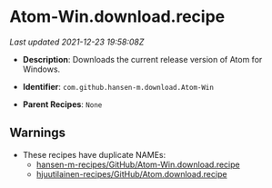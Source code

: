 # Atom-Win.download.recipe

_Last updated 2021-12-23 19:58:08Z_

- **Description**: Downloads the current release version of Atom for Windows.

- **Identifier**: `com.github.hansen-m.download.Atom-Win`

- **Parent Recipes**: `None`

## Warnings

- These recipes have duplicate NAMEs:
    - [hansen-m-recipes/GitHub/Atom-Win.download.recipe](/autopkg-dupe-tracker/hansen-m-recipes/GitHub/Atom-Win.download.recipe)
    - [hjuutilainen-recipes/GitHub/Atom.download.recipe](/autopkg-dupe-tracker/hjuutilainen-recipes/GitHub/Atom.download.recipe)